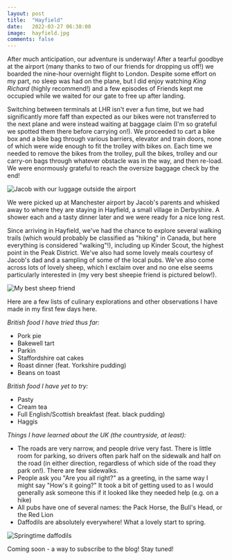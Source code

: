 ```yaml
---
layout: post
title:  "Hayfield"
date:   2022-03-27 06:38:00
image:  hayfield.jpg
comments: false
---
```


After much anticipation, our adventure is underway! After a tearful goodbye at the airport (many thanks to two of our friends for dropping us off!) we boarded the nine-hour overnight flight to London. Despite some effort on my part, no sleep was had on the plane, but I did enjoy watching *King Richard* (highly recommend!) and a few episodes of Friends kept me occupied while we waited for our gate to free up after landing.

Switching between terminals at LHR isn't ever a fun time, but we had significantly more faff than expected as our bikes were not transferred to the next plane and were instead waiting at baggage claim (I'm so grateful we spotted them there before carrying on!). We proceeded to cart a bike box and a bike bag through various barriers, elevator and train doors, none of which were wide enough to fit the trolley with bikes on. Each time we needed to remove the bikes from the trolley, pull the bikes, trolley and our carry-on bags through whatever obstacle was in the way, and then re-load. We were enormously grateful to reach the oversize baggage check by the end!

![Jacob with our luggage outside the airport]({{site.baseurl}}/images/jacob-bags.jpg "Jacob with our luggage")

We were picked up at Manchester airport by Jacob's parents and whisked away to where they are staying in Hayfield, a small village in Derbyshire. A shower each and a tasty dinner later and we were ready for a nice long rest.

Since arriving in Hayfield, we've had the chance to explore several walking trails (which would probably be classified as "hiking" in Canada, but here everything is considered "walking"!), including up Kinder Scout, the highest point in the Peak District. We've also had some lovely meals courtesy of Jacob's dad and a sampling of some of the local pubs. We've also come across lots of lovely sheep, which I exclaim over and no one else seems particularly interested in (my very best sheepie friend is pictured below!).

![My best sheep friend]({{site.baseurl}}/images/sheep.jpg "My best sheep friend")

Here are a few lists of culinary explorations and other observations I have made in my first few days here.

*British food I have tried thus far:*
* Pork pie
* Bakewell tart
* Parkin
* Staffordshire oat cakes
* Roast dinner (feat. Yorkshire pudding)
* Beans on toast

*British food I have yet to try:*
* Pasty
* Cream tea
* Full English/Scottish breakfast (feat. black pudding)
* Haggis

*Things I have learned about the UK (the countryside, at least):*
* The roads are very narrow, and people drive very fast. There is little room for parking, so drivers often park half on the sidewalk and half on the road (in either direction, regardless of which side of the road they park on!). There are few sidewalks.
* People ask you "Are you all right?" as a greeting, in the same way I might say "How's it going?" It took a bit of getting used to as I would generally ask someone this if it looked like they needed help (e.g. on a hike)
* All pubs have one of several names: the Pack Horse, the Bull's Head, or the Red Lion
* Daffodils are absolutely everywhere! What a lovely start to spring.

![Springtime daffodils]({{site.baseurl}}/images/daffodils.jpg "Springtime daffodils")

Coming soon - a way to subscribe to the blog! Stay tuned!